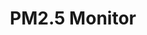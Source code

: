 ---
description: 不知道数据是从哪里来的，美国也没有这么多领事馆啊。
layout: post
results:
- primaryGenreName: Weather
  version: '1.0'
  artworkUrl100: http://a970.phobos.apple.com/us/r30/Purple/v4/e3/1f/3b/e31f3b49-2734-f5c3-51fd-f3dfc724e022/mzl.ehfxmevg.png
  trackViewUrl: https://itunes.apple.com/cn/app/pm2.5-monitor/id747205885?mt=8&uo=4
  artworkUrl60: http://a1817.phobos.apple.com/us/r30/Purple6/v4/d4/09/97/d40997a7-79e6-3518-e13e-8a93f40bfd77/AppIcon60x60_2x.png
  userRatingCountForCurrentVersion: 3
  sellerName: Shuowei Li
  supportedDevices:
  - iPadFourthGen
  - iPhone4S
  - iPadThirdGen
  - iPadMini
  - iPadFourthGen4G
  - iPhone5
  - iPhone5c
  - iPhone5s
  - iPadThirdGen4G
  - iPodTouchFifthGen
  - iPadMini4G
  - iPhone4
  - iPad2Wifi
  - iPad23G
  genres:
  - 天气
  trackName: PM2.5 Monitor
  description: "PM2.5 Monitor is an app that allows you to monitor the air
    condition of the place that is recently well known for its fog and haze,
    which is China. Now, 114 cities in China is supported along with data
    of over 650 monitor stations nationwide. By searching the city you are
    curious about, you can very easily see the realtime air condition data.
    Up to 17 detailed monitoring data will be presented to you. What's more
    exciting is the app present the monitor station data in an elegant and
    simple way, with beautiful animation and intuitive indicator that can
    give you a feeling of what the current air condition is like.\n\nNote:
    Currently only support Chinese cities.\n\nAs this is the first version,
    app is quite simple. But I am planning to add more feature. So, what's
    next?\n-> let you quantify the air condition right around you (if data
    can be found)\n-> map view\n-> it's gonna be cool to know what does these
    number means\n-> maybe air quality data of other cities around world (maybe
    Mars one day?)\n\nIf you have any suggestions or bug report, instead of
    commenting in iTunes Store, a better way is to seen feedback to me by
    go to Settings, and then tap Send Feedback. Your feedback is very valuable
    to me. Let's make the app better together.\n\nWho designed this app? \nChris,
    a university student, a man based on numbers, natural born tinker and
    a tech savvy guy."
  price: 0
  trackId: 747205885
  releaseDate: '2013-11-20T04:58:58Z'
  screenshotUrls:
  - http://a2.mzstatic.com/us/r30/Purple4/v4/57/e9/3a/57e93a5b-63c3-e71c-eaed-585edfc394b6/screen1136x1136.jpeg
  - http://a5.mzstatic.com/us/r30/Purple6/v4/d5/53/82/d5538284-57bd-0a57-98fe-580ca8d3de8e/screen1136x1136.jpeg
  - http://a4.mzstatic.com/us/r30/Purple4/v4/79/dd/bc/79ddbc9f-0488-509d-5329-d99e13bd8ffb/screen1136x1136.jpeg
  artistViewUrl: https://itunes.apple.com/cn/artist/shuowei-li/id747205888?uo=4
  primaryGenreId: 6001
  averageUserRatingForCurrentVersion: 2.5
  kind: software
  fileSizeBytes: '1315003'
  bundleId: com.gochrisli.PM2-5-monitor
  trackContentRating: 4+
  artistName: Shuowei Li
  trackCensoredName: PM2.5 Monitor
  isGameCenterEnabled: false
  contentAdvisoryRating: 4+
  languageCodesISO2A:
  - EN
  features: &a []
  wrapperType: software
  artworkUrl512: http://a970.phobos.apple.com/us/r30/Purple/v4/e3/1f/3b/e31f3b49-2734-f5c3-51fd-f3dfc724e022/mzl.ehfxmevg.png
  formattedPrice: 免费
  artistId: 747205888
  genreIds:
  - '6001'
  currency: CNY
  ipadScreenshotUrls: *a
category: 天气
tags: tag1
resultCount: 1
title: PM2.5 Monitor

---
